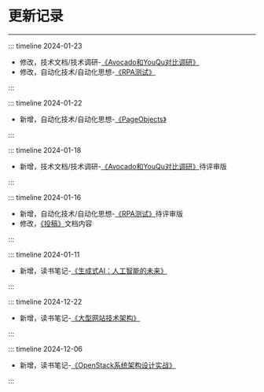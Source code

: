 # 更新记录

---

::: timeline 2024-01-23

- 修改，技术文档/技术调研-[《Avocado和YouQu对比调研》](/技术文档/技术调研/Avocado和YouQu对比调研)
- 修改，自动化技术/自动化思想-[《RPA测试》](/自动化技术/自动化思想/RPA测试)

:::

::: timeline 2024-01-22

- 新增，自动化技术/自动化思想-[《PageObjects》](/自动化技术/自动化思想/PageObjects)

:::

::: timeline 2024-01-18

- 新增，技术文档/技术调研-[《Avocado和YouQu对比调研》](/技术文档/技术调研/Avocado和YouQu对比调研)待评审版

:::

::: timeline 2024-01-16

- 新增，自动化技术/自动化思想-[《RPA测试》](/自动化技术/自动化思想/RPA测试)待评审版
- 修改，[《投稿》](/投稿)文档内容

:::

::: timeline 2024-01-11

- 新增，读书笔记-[《生成式AI：人工智能的未来》](/读书笔记/生成式AI：人工智能的未来)

:::

::: timeline 2024-12-22

- 新增，读书笔记-[《大型网站技术架构》](/读书笔记/大型网站技术架构)

:::

::: timeline 2024-12-06

- 新增，读书笔记-[《OpenStack系统架构设计实战》](/读书笔记/OpenStack系统架构设计实战)

:::

